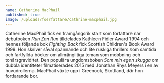```yaml
---
name: Catherine MacPhail
published: true
image: /uploads/foerfattare/cathrine-macphail.jpg
---
```

Catherine MacPhail fick en framgångsrik start som författare när debutboken _Run Zan Run_ tilldelades Kathleen Fidler Award 1994 och hennes följande bok _Fighting Back_ fick Scottish Children's Book Award 1999. Hon skriver såväl spännande och lite ruskiga thrillers som samtida och fartfyllda böcker om allmängiltiga teman som mobbning och tonårsgraviditet. Den populära ungdomsboken _Som min egen skugga_ om dubbla identiteter filmatiserades 2015 med Jonathan Rhys Meyers i en av huvudrollerna. MacPhail växte upp i Greenock, Skottland, där hon fortfarande bor.
